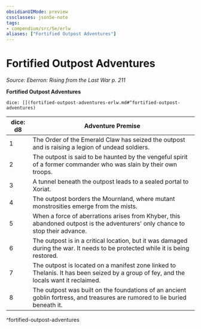 ```yaml
---
obsidianUIMode: preview
cssclasses: json5e-note
tags:
- compendium/src/5e/erlw
aliases: ["Fortified Outpost Adventures"]
---
```

# Fortified Outpost Adventures
*Source: Eberron: Rising from the Last War p. 211* 

**Fortified Outpost Adventures**

`dice: [](fortified-outpost-adventures-erlw.md#^fortified-outpost-adventures)`

| dice: d8 | Adventure Premise |
|----------|-------------------|
| 1 | The Order of the Emerald Claw has seized the outpost and is raising a legion of undead soldiers. |
| 2 | The outpost is said to be haunted by the vengeful spirit of a former commander who was slain by their own troops. |
| 3 | A tunnel beneath the outpost leads to a sealed portal to Xoriat. |
| 4 | The outpost borders the Mournland, where mutant monstrosities emerge from the mists. |
| 5 | When a force of aberrations arises from Khyber, this abandoned outpost is the adventurers' only chance to stop their advance. |
| 6 | The outpost is in a critical location, but it was damaged during the war. It needs to be protected while it is being restored. |
| 7 | The outpost is located on a manifest zone linked to Thelanis. It has been seized by a group of fey, and the locals want it reclaimed. |
| 8 | The outpost was built on the foundations of an ancient goblin fortress, and treasures are rumored to lie buried beneath it. |
^fortified-outpost-adventures